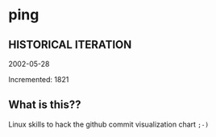 # ping

## HISTORICAL ITERATION
2002-05-28

Incremented: 1821

## What is this?? 
Linux skills to hack the github commit visualization chart `;-)`
